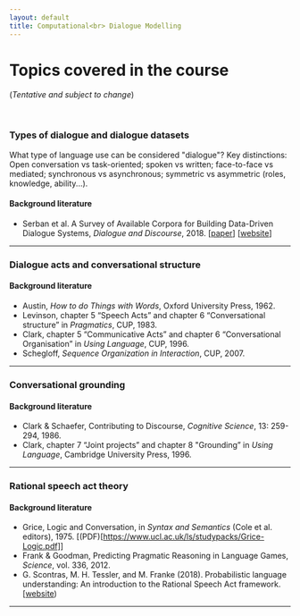 ```yaml
---
layout: default
title: Computational<br> Dialogue Modelling
---
```


# Topics covered in the course

(*Tentative and subject to change*)

<br>

### Types of dialogue and dialogue datasets

What type of language use can be considered "dialogue"? Key distinctions: Open conversation vs task-oriented; spoken vs written; face-to-face vs mediated; synchronous vs asynchronous; symmetric vs asymmetric (roles, knowledge, ability...).


#### Background literature

* Serban et al. A Survey of Available Corpora for Building Data-Driven Dialogue Systems, *Dialogue and Discourse*, 2018. [[paper](http://dad.uni-bielefeld.de/index.php/dad/article/view/3690/3616)]  [[website](https://breakend.github.io/DialogDatasets/)]

<hr> 

### Dialogue acts and conversational structure

#### Background literature

* Austin, *How to do Things with Words*, Oxford University Press, 1962.
* Levinson, chapter 5 “Speech Acts” and chapter 6 “Conversational structure” in *Pragmatics*, CUP, 1983.
* Clark, chapter 5 “Communicative Acts” and chapter 6 “Conversational Organisation” in *Using Language*, CUP, 1996.
* Schegloff, *Sequence Organization in Interaction*, CUP, 2007.

<hr> 

###  Conversational grounding

#### Background literature

* Clark & Schaefer, Contributing to Discourse, *Cognitive Science*, 13: 259-294, 1986.
* Clark, chapter 7 “Joint projects” and chapter 8 "Grounding” in *Using Language*, Cambridge University Press, 1996.

<hr> 

### Rational speech act theory

#### Background literature

* Grice, Logic and Conversation, in *Syntax and Semantics* (Cole et al. editors), 1975. [(PDF)[https://www.ucl.ac.uk/ls/studypacks/Grice-Logic.pdf]]
* Frank & Goodman, Predicting Pragmatic Reasoning in Language Games, *Science*, vol. 336, 2012.
* G. Scontras, M. H. Tessler, and M. Franke (2018). Probabilistic language understanding: An introduction to the Rational Speech Act framework. [[website](https://www.problang.org))

<hr> 

